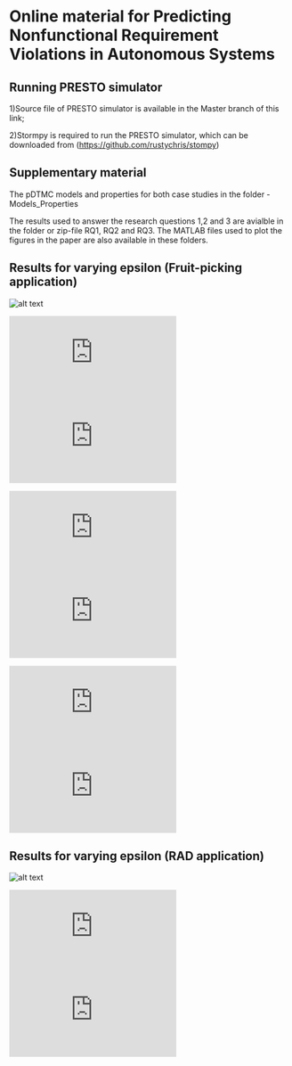 # Online material for Predicting Nonfunctional Requirement Violations in Autonomous Systems 

## Running PRESTO simulator
  
  1)Source file of PRESTO simulator is available in the Master branch of this link;
  
  2)Stormpy is required to run the PRESTO simulator, which can be downloaded from (https://github.com/rustychris/stompy)
  
## Supplementary material
The pDTMC models and properties for both case studies in the folder - Models_Properties

The results used to answer the research questions 1,2 and 3 are avialble in the folder or zip-file RQ1, RQ2 and RQ3. The MATLAB files used to plot the figures in the paper are also available in these folders. 

## Results for varying epsilon (Fruit-picking application)

![alt text](https://user-images.githubusercontent.com/62383976/200804031-ef1d9aa4-0de6-4482-ae22-75a95acaf9d5.png?raw=true)

![alt text](https://github.com/xinwei2124/TAAS/files/9969867/Ep1_dist.pdf?raw=true)
![alt text](https://github.com/xinwei2124/TAAS/files/9969877/Ep1_cost.pdf?raw=true)

![alt text](https://github.com/xinwei2124/TAAS/files/9970023/Ep2_dist.pdf?raw=true)
![alt text](https://github.com/xinwei2124/TAAS/files/9970021/Ep2_cost.pdf?raw=true)

![alt text](https://github.com/xinwei2124/TAAS/files/9970025/Ep3_dist.pdf?raw=true)
![alt text](https://github.com/xinwei2124/TAAS/files/9970024/Ep3_cost.pdf?raw=true)

## Results for varying epsilon (RAD application)

![alt text](https://user-images.githubusercontent.com/62383976/200808802-4f738eec-8727-4258-80a9-174c5e481447.png?raw=true)


![alt text](https://github.com/xinwei2124/TAAS/files/9970198/Ep1_dist.pdf?raw=true)
![alt text](https://github.com/xinwei2124/TAAS/files/9970197/Ep1_cost.pdf?raw=true)




